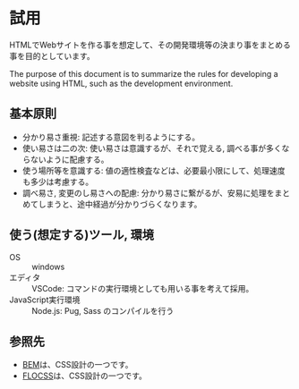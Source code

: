 # 試用

HTMLでWebサイトを作る事を想定して、その開発環境等の決まり事をまとめる事を目的としています。

The purpose of this document is to summarize the rules for developing a website using HTML, such as the development environment.

## 基本原則

- 分かり易さ重視: 記述する意図を判るようにする。
- 使い易さは二の次: 使い易さは意識するが、それで覚える, 調べる事が多くならないように配慮する。
- 使う場所等を意識する: 値の適性検査などは、必要最小限にして、処理速度も多少は考慮する。
- 調べ易さ, 変更のし易さへの配慮: 分かり易さに繋がるが、安易に処理をまとめてしまうと、途中経過が分かりづらくなります。

## 使う(想定する)ツール, 環境

<dl>
  <dt>OS</dt>
  <dd>windows</dd>
  <dt>エディタ</dt>
  <dd>VSCode: コマンドの実行環境としても用いる事を考えて採用。</dd>
  <dt>JavaScript実行環境</dt>
  <dd>Node.js: Pug, Sass のコンパイルを行う</dd>
</dl>

## 参照先

- [BEM](https://github.com/juno/bem-methodology-ja/blob/master/definitions.md)は、CSS設計の一つです。
- [FLOCSS](https://github.com/hiloki/flocss)は、CSS設計の一つです。
